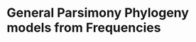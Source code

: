 General Parsimony Phylogeny models from Frequencies
===================================================